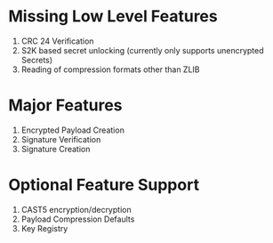 # Missing Low Level Features

1. CRC 24 Verification
2. S2K based secret unlocking (currently only supports unencrypted Secrets)
3. Reading of compression formats other than ZLIB

# Major Features

1. Encrypted Payload Creation
2. Signature Verification
3. Signature Creation

# Optional Feature Support

1. CAST5 encryption/decryption
2. Payload Compression Defaults
3. Key Registry